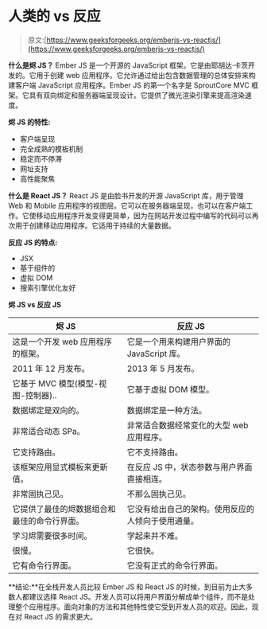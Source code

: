 # 人类的 vs 反应

> 原文:[https://www.geeksforgeeks.org/emberjs-vs-reactjs/](https://www.geeksforgeeks.org/emberjs-vs-reactjs/)

**什么是烬 JS？**
Ember JS 是一个开源的 JavaScript 框架。它是由耶胡达·卡茨开发的。它用于创建 web 应用程序。它允许通过给出包含数据管理的总体安排来构建客户端 JavaScript 应用程序。Ember JS 的第一个名字是 SproutCore MVC 框架。它具有双向绑定和服务器端呈现设计。它提供了微光渲染引擎来提高渲染速度。

**烬 JS 的特性:**

*   客户端呈现
*   完全成熟的模板机制
*   稳定而不停滞
*   网址支持
*   高性能聚焦

**什么是 React JS？**
React JS 是由脸书开发的开源 JavaScript 库，用于管理 Web 和 Mobile 应用程序的视图层。它可以在服务器端呈现，也可以在客户端工作。它使移动应用程序开发变得更简单，因为在网站开发过程中编写的代码可以再次用于创建移动应用程序。它适用于持续的大量数据。

**反应 JS 的特点:**

*   JSX
*   基于组件的
*   虚拟 DOM
*   搜索引擎优化友好

**烬 JS vs 反应 JS**

| 烬 JS | 反应 JS |
| --- | --- |
| 这是一个开发 web 应用程序的框架。 | 它是一个用来构建用户界面的 JavaScript 库。 |
| 2011 年 12 月发布。 | 2013 年 5 月发布。 |
| 它基于 MVC 模型(模型-视图-控制器).. | 它基于虚拟 DOM 模型。 |
| 数据绑定是双向的。 | 数据绑定是一种方法。 |
| 非常适合动态 SPa。 | 非常适合数据经常变化的大型 web 应用程序。 |
| 它支持路由。 | 它不支持路由。 |
| 该框架应用显式模板来更新值。 | 在反应 JS 中，状态参数与用户界面直接相连。 |
| 非常固执己见。 | 不那么固执己见。 |
| 它提供了最佳的烬数据组合和最佳的命令行界面。 | 它没有给出自己的架构。使用反应的人倾向于使用通量。 |
| 学习烬需要很多时间。 | 学起来并不难。 |
| 很慢。 | 它很快。 |
| 它有命令行界面。 | 它没有正式的命令行界面。 | 由 Square Inc，WeblineIndia，Workbridge Associates，Orbis Technologies 等使用。 | 由 PayPal、网飞、Airbnb、Instagram 等使用。 |

**结论:**在全栈开发人员比较 Ember JS 和 React JS 的时候，到目前为止大多数人都建议选择 React JS。开发人员可以将用户界面分解成单个组件，而不是处理整个应用程序。面向对象的方法和其他特性使它受到开发人员的欢迎。因此，现在对 React JS 的需求更大。